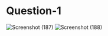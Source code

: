 # Question-1

![Screenshot (187)](https://github.com/aradhanayada/PW-assignment1-solution/assets/103102710/8bca210e-0882-4940-8d70-2c7229de7e50)
![Screenshot (188)](https://github.com/aradhanayada/PW-assignment1-solution/assets/103102710/1034ed40-686f-4c0b-b861-9883bf56e1ff)
